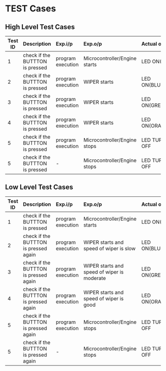 # TEST Cases


## High Level Test Cases
| Test ID | Description | Exp.i/p | Exp.o/p | Actual o/p | STATUS |
| --------|:------------|:--------|:--------|:-----------|:-------------|
| 1 | check if the BUTTTON is pressed  | program execution | Microcontroller/Engine starts | LED ON(RED)| PASS |
| 2 | check if the BUTTTON is pressed  | program execution | WIPER starts | LED ON(BLUE)| PASS |
| 3 | check if the BUTTTON is pressed  | program execution | WIPER starts | LED ON(GREEN)| PASS |
| 4 | check if the BUTTTON is pressed  | program execution | WIPER starts | LED ON(ORANGE)| PASS |
| 5 | check if the BUTTTON is pressed  | program execution | Microcontroller/Engine stops | LED TURNED OFF| PASS |
| 5 | check if the BUTTTON is pressed  | - | Microcontroller/Engine stops | LED TURNED OFF| PASS |








## Low Level Test Cases
| Test ID | Description | Exp.i/p | Exp.o/p | Actual o/p | STATUS |
| --------|:------------|:--------|:--------|:-----------|:-------------|
| 1 | check if the BUTTTON is pressed  | program execution | Microcontroller/Engine starts | LED ON(RED)| PASS |
| 2 | check if the BUTTTON is pressed again | program execution | WIPER starts and speed of wiper is slow | LED ON(BLUE)| PASS |
| 3 | check if the BUTTTON is pressed again | program execution | WIPER starts and speed of wiper is moderate | LED ON(GREEN)| PASS |
| 4 | check if the BUTTTON is pressed again | program execution | WIPER starts and speed of wiper is good | LED ON(ORANGE)| PASS |
| 5 | check if the BUTTTON is pressed again | program execution | Microcontroller/Engine stops | LED TURNED OFF| PASS |
| 5 | check if the BUTTTON is pressed again | - | Microcontroller/Engine stops | LED TURNED OFF| PASS |




